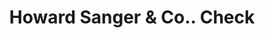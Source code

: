 ---
doi: 10.7916/D8HX2QQV
date_other: '1860'
date_other_textual: 1860-1869
form: printed ephemera
genre:
- Checks (bank checks)
name:
- Howard Sanger & Co.
object_in_context_url: https://biggert.cul.columbia.edu/items/view/ave_biggert_01021
subject_hierarchical_geographic:
- New York, New York, United States
subject_name:
- Howard Sanger & Co.
title: Howard Sanger & Co.. Check
sort_title: Howard Sanger & Co.. Check
call_number: ave_biggert_01021
coordinates:
- 40.71277777777778,-74.00583333333333
pid: ave_biggert_01021
identifiers: ave_biggert_01021
thumbnail: https://derivativo-3.library.columbia.edu/iiif/2/ldpd:344425/full/!256,256/0/native.jpg
permalink: /biggert/ave_biggert_01021/
layout: iiif-image-page
---